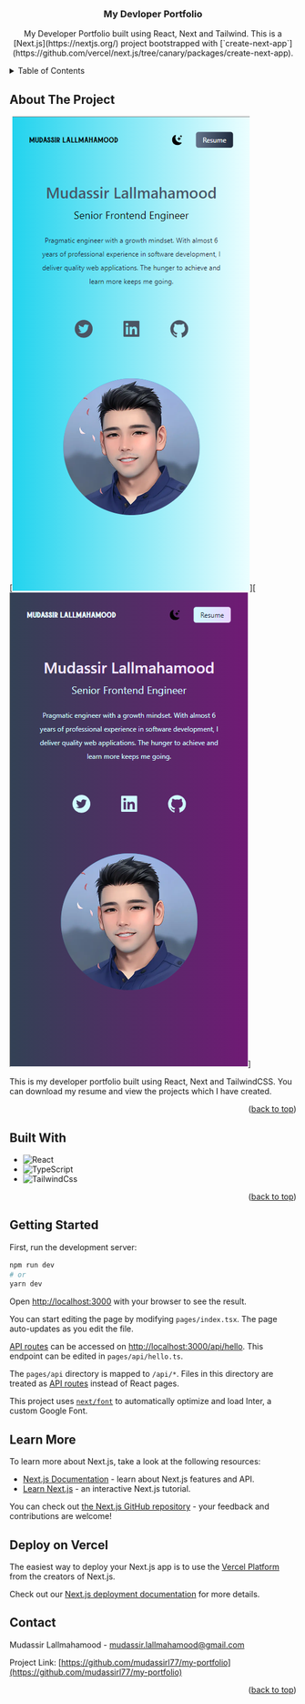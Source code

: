 <a name="readme-top"></a>

<!-- PROJECT LOGO -->
<br />
<div align="center">
<h3 align="center">My Devloper Portfolio</h3>

  <p align="center">
    My Developer Portfolio built using React, Next and Tailwind. This is a [Next.js](https://nextjs.org/) project bootstrapped with [`create-next-app`](https://github.com/vercel/next.js/tree/canary/packages/create-next-app).
  </p>
</div>


<!-- TABLE OF CONTENTS -->
<details>
  <summary>Table of Contents</summary>
  <ol>
    <li>
      <a href="#about-the-project">About The Project</a>
      <ul>
        <li><a href="#built-with">Built With</a></li>
      </ul>
    </li>
    <li>
      <a href="#getting-started">Getting Started</a>
    </li>
    <li><a href="#learn-more">Learn More</a></li>
    <li><a href="#deploy-on-vercel">Deploy on Vercel</a></li>
    <li><a href="#contact">Contact</a></li>
  </ol>
</details>

<!-- ABOUT THE PROJECT -->
## About The Project

[![Dark Mode][portfolio-light]][![Light Mode][portfolio-dark]]

This is my developer portfolio built using React, Next and TailwindCSS. You can download my resume and view the projects which I have created.

<p align="right">(<a href="#readme-top">back to top</a>)</p>

## Built With

* ![React][React.js]
* ![TypeScript][TypeScript]
* ![TailwindCss][TailwindCss]

<p align="right">(<a href="#readme-top">back to top</a>)</p>

## Getting Started

First, run the development server:

```bash
npm run dev
# or
yarn dev
```

Open [http://localhost:3000](http://localhost:3000) with your browser to see the result.

You can start editing the page by modifying `pages/index.tsx`. The page auto-updates as you edit the file.

[API routes](https://nextjs.org/docs/api-routes/introduction) can be accessed on [http://localhost:3000/api/hello](http://localhost:3000/api/hello). This endpoint can be edited in `pages/api/hello.ts`.

The `pages/api` directory is mapped to `/api/*`. Files in this directory are treated as [API routes](https://nextjs.org/docs/api-routes/introduction) instead of React pages.

This project uses [`next/font`](https://nextjs.org/docs/basic-features/font-optimization) to automatically optimize and load Inter, a custom Google Font.

## Learn More

To learn more about Next.js, take a look at the following resources:

- [Next.js Documentation](https://nextjs.org/docs) - learn about Next.js features and API.
- [Learn Next.js](https://nextjs.org/learn) - an interactive Next.js tutorial.

You can check out [the Next.js GitHub repository](https://github.com/vercel/next.js/) - your feedback and contributions are welcome!

## Deploy on Vercel

The easiest way to deploy your Next.js app is to use the [Vercel Platform](https://vercel.com/new?utm_medium=default-template&filter=next.js&utm_source=create-next-app&utm_campaign=create-next-app-readme) from the creators of Next.js.

Check out our [Next.js deployment documentation](https://nextjs.org/docs/deployment) for more details.

<!-- CONTACT -->
## Contact

Mudassir Lallmahamood - mudassir.lallmahamood@gmail.com

Project Link: [https://github.com/mudassirl77/my-portfolio](https://github.com/mudassirl77/my-portfolio)

<p align="right">(<a href="#readme-top">back to top</a>)</p>

<!-- MARKDOWN LINKS & IMAGES -->
[linkedin-url]: www.linkedin.com/in/mudassir-lallmahamood
[portfolio-dark]: public/portfolio-dark.png
[portfolio-light]: public/portfolio-light.png
[React.js]: https://img.shields.io/badge/React-20232A?style=for-the-badge&logo=react&logoColor=61DAFB
[TypeScript]: https://badges.aleen42.com/src/typescript.svg
[TailwindCss]: https://badges.aleen42.com/src/tailwindcss.svg
